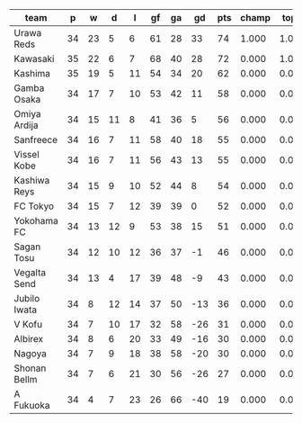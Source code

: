 |     team     | p  | w  | d  | l  | gf | ga | gd  | pts | champ | top2  | top3  | top4  |  5-7  | bot4  | bot3  | bot2  |
|--------------|----|----|----|----|----|----|-----|-----|-------|-------|-------|-------|-------|-------|-------|-------|
| Urawa Reds   | 34 | 23 |  5 |  6 | 61 | 28 |  33 |  74 | 1.000 | 1.000 | 1.000 | 1.000 | 0.000 | 0.000 | 0.000 | 0.000|
| Kawasaki     | 35 | 22 |  6 |  7 | 68 | 40 |  28 |  72 | 0.000 | 1.000 | 1.000 | 1.000 | 0.000 | 0.000 | 0.000 | 0.000|
| Kashima      | 35 | 19 |  5 | 11 | 54 | 34 |  20 |  62 | 0.000 | 0.000 | 1.000 | 1.000 | 0.000 | 0.000 | 0.000 | 0.000|
| Gamba Osaka  | 34 | 17 |  7 | 10 | 53 | 42 |  11 |  58 | 0.000 | 0.000 | 0.000 | 0.655 | 0.345 | 0.000 | 0.000 | 0.000|
| Omiya Ardija | 34 | 15 | 11 |  8 | 41 | 36 |   5 |  56 | 0.000 | 0.000 | 0.000 | 0.000 | 1.000 | 0.000 | 0.000 | 0.000|
| Sanfreece    | 34 | 16 |  7 | 11 | 58 | 40 |  18 |  55 | 0.000 | 0.000 | 0.000 | 0.000 | 1.000 | 0.000 | 0.000 | 0.000|
| Vissel Kobe  | 34 | 16 |  7 | 11 | 56 | 43 |  13 |  55 | 0.000 | 0.000 | 0.000 | 0.345 | 0.655 | 0.000 | 0.000 | 0.000|
| Kashiwa Reys | 34 | 15 |  9 | 10 | 52 | 44 |   8 |  54 | 0.000 | 0.000 | 0.000 | 0.000 | 0.000 | 0.000 | 0.000 | 0.000|
| FC Tokyo     | 34 | 15 |  7 | 12 | 39 | 39 |   0 |  52 | 0.000 | 0.000 | 0.000 | 0.000 | 0.000 | 0.000 | 0.000 | 0.000|
| Yokohama FC  | 34 | 13 | 12 |  9 | 53 | 38 |  15 |  51 | 0.000 | 0.000 | 0.000 | 0.000 | 0.000 | 0.000 | 0.000 | 0.000|
| Sagan Tosu   | 34 | 12 | 10 | 12 | 36 | 37 |  -1 |  46 | 0.000 | 0.000 | 0.000 | 0.000 | 0.000 | 0.000 | 0.000 | 0.000|
| Vegalta Send | 34 | 13 |  4 | 17 | 39 | 48 |  -9 |  43 | 0.000 | 0.000 | 0.000 | 0.000 | 0.000 | 0.000 | 0.000 | 0.000|
| Jubilo Iwata | 34 |  8 | 12 | 14 | 37 | 50 | -13 |  36 | 0.000 | 0.000 | 0.000 | 0.000 | 0.000 | 0.000 | 0.000 | 0.000|
| V Kofu       | 34 |  7 | 10 | 17 | 32 | 58 | -26 |  31 | 0.000 | 0.000 | 0.000 | 0.000 | 0.000 | 0.623 | 0.000 | 0.000|
| Albirex      | 34 |  8 |  6 | 20 | 33 | 49 | -16 |  30 | 0.000 | 0.000 | 0.000 | 0.000 | 0.000 | 1.000 | 0.623 | 0.000|
| Nagoya       | 34 |  7 |  9 | 18 | 38 | 58 | -20 |  30 | 0.000 | 0.000 | 0.000 | 0.000 | 0.000 | 0.377 | 0.377 | 0.000|
| Shonan Bellm | 34 |  7 |  6 | 21 | 30 | 56 | -26 |  27 | 0.000 | 0.000 | 0.000 | 0.000 | 0.000 | 1.000 | 1.000 | 1.000|
| A Fukuoka    | 34 |  4 |  7 | 23 | 26 | 66 | -40 |  19 | 0.000 | 0.000 | 0.000 | 0.000 | 0.000 | 1.000 | 1.000 | 1.000|
